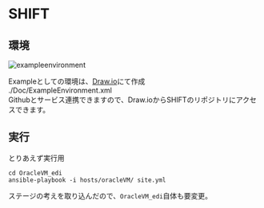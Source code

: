 # SHIFT
## 環境
![exampleenvironment](https://user-images.githubusercontent.com/9310683/51794411-df72a180-2215-11e9-82f5-48bb6ccd6dd4.png)

Exampleとしての環境は、[Draw.io](https://www.draw.io)にて作成  
./Doc/ExampleEnvironment.xml  
Githubとサービス連携できますので、Draw.ioからSHIFTのリポジトリにアクセスできます。

## 実行
とりあえず実行用
~~~
cd OracleVM_edi
ansible-playbook -i hosts/oracleVM/ site.yml
~~~

ステージの考えを取り込んだので、`OracleVM_edi`自体も要変更。
